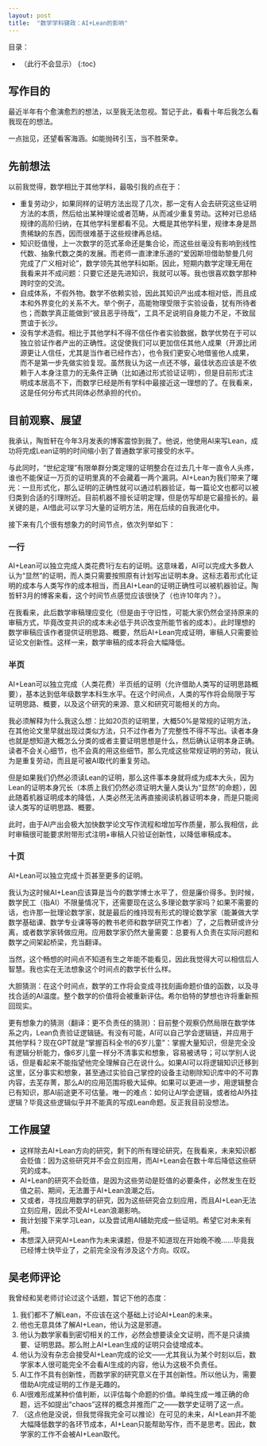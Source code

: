 ```yaml
---
layout: post
title:  "数学学科键政：AI+Lean的影响"
---
```


目录：

- （此行不会显示）
{:toc}

## 写作目的

最近半年有个愈演愈烈的想法，以至我无法忽视。暂记于此，看看十年后我怎么看我现在的想法。

一点拙见，还望看客海涵。如能抛砖引玉，当不胜荣幸。

## 先前想法

以前我觉得，数学相比于其他学科，最吸引我的点在于：

- 重复劳动少，如果同样的证明方法出现了几次，那一定有人会去研究这些证明方法的本质，然后给出某种理论或者范畴，从而减少重复劳动。这种对已总结规律的高阶归纳，在其他学科里都看不见。大概是其他学科里，规律本身是昂贵稀缺的东西，因而很难基于这些规律再总结。
- 知识贬值慢，上一次数学的范式革命还是集合论，而这些丝毫没有影响到线性代数、抽象代数之类的发展。而老师一直津津乐道的“爱因斯坦借助黎曼几何完成了广义相对论”，数学领先其他学科如斯。因此，短期内数学定理无用在我看来并不成问题：只要它还是先进知识，我就可以等。我也很喜欢数学那种跨时空的交流。
- 自成体系，不假外物。数学不依赖实验，因此其知识产出成本相对低，而且成本和外界变化的关系不大。举个例子，高能物理受限于实验设备，犹有所待者也；而数学真正能做到“彼且恶乎待哉”，工具不足说明自身能力不足，不致屈贾谊于长沙。
- 没有学术造假。相比于其他学科不得不信任作者实验数据，数学优势在于可以独立验证作者产出的正确性。这促使我们可以更加信任其他人成果（开源比闭源更让人信任，尤其是当作者已经作古），也令我们更安心地借鉴他人成果，而不是第一步先做实验复现。虽然我认为这一点还不够，最佳状态应该是不依赖于人本身注意力的无条件正确（比如通过形式验证证明），但是目前形式注明成本居高不下，而数学已经是所有学科中最接近这一理想的了。在我看来，这是任何分布式共同体必然承担的代价。


## 目前观察、展望

我承认，陶哲轩在今年3月发表的博客震惊到我了。他说，他使用AI来写Lean，成功将完成Lean证明的时间缩小到了普通数学家可接受的水平。

与此同时，“世纪定理”有限单群分类定理的证明整合在过去几十年一直令人头疼，谁也不能保证一万页的证明里真的不会藏着一两个漏洞。AI+Lean为我们带来了曙光：一旦形式化，那么证明的正确性就可以通过机器验证，每一篇论文也都可以被归类到合适的引理附近。目前机器不擅长证明定理，但是仿写却是它最擅长的。最关键的是，AI借此可以学习大量的证明方法，用在后续的自我进化中。

接下来有几个很有想象力的时间节点，依次列举如下：

### 一行

AI+Lean可以独立完成人类花费1行左右的证明。这意味着，AI可以完成大多数人认为“显然”的证明，而人类只需要按照原有计划写出证明本身。这标志着形式化证明的成本与人类写作的成本相当，而且AI+Lean的证明正确性可以被机器验证。陶哲轩3月的博客来看，这个时间节点感觉应该很快了（也许10年内？）。

在我看来，此后数学审稿理应变化（但是由于守旧性，可能大家仍然会坚持原来的审稿方式，毕竟改变共识的成本未必低于共识改变所能节省的成本）。此时理想的数学审稿应该作者提供证明思路、概要，然后AI+Lean完成证明，审稿人只需要验证论文创新性。这样一来，数学审稿的成本将会大幅降低。

### 半页

AI+Lean可以独立完成（人类花费）半页纸的证明（允许借助人类写的证明思路概要），基本达到低年级数学本科生水平。在这个时间点，人类的写作将会局限于写证明思路、概要，以及这个研究的来源、意义和研究可能相关的方向。

我必须解释为什么我这么想：比如20页的证明里，大概50%是常规的证明方法，在其他论文里早就出现过类似方法，只不过作者为了完整性不得不写出。读者本身也就是想知道大概怎么分类的或者主要证明思想是什么，然后确认证明本身正确。读者不会关心细节，也不会真的用这些细节。那么完成这些常规证明的劳动，我认为是重复劳动，而且是可被AI取代的重复劳动。

但是如果我们仍然必须读Lean的证明，那么这件事本身就将成为成本大头，因为Lean的证明本身冗长（本质上我们仍然必须证明大量人类认为“显然”的命题），因此随着机器证明成本的降低，人类必然无法再直接阅读机器证明本身，而是只能阅读人类写的证明思路、概要。

此时，由于AI产出会极大加快数学论文写作流程和增加写作质量，那么我相信，此时审稿很可能要求附带形式注明+审稿人只验证创新性，以降低审稿成本。

### 十页
AI+Lean可以独立完成十页甚至更多的证明。

我认为这时候AI+Lean应该算是当今的数学博士水平了，但是廉价得多。到时候，数学民工（指AI）不限量情况下，还需要现在这么多理论数学家吗？如果不需要的话，也许那一批理论数学家，就是最后的维持现有形式的理论数学家（能兼做大学数学基础课、数学专业课等等的教书老师和数学研究工作者）了，之后教研或许分离，或者数学家转做应用。应用数学家仍然大量需要：总要有人负责在实际问题和数学之间架起桥梁，充当翻译。

当然，这个畅想的时间点不知道有生之年能不能看见，因此我觉得大可以相信后人智慧。我也实在无法想象这个时间点的数学长什么样。

大胆猜测：在这个时间点，数学的工作将会变成寻找刻画命题价值的函数，以及寻找合适的AI温度。整个数学的价值将会被重新评估。希尔伯特的梦想也许将重新照回现实。

更有想象力的猜测（翻译：更不负责任的猜测）：目前整个观察仍然局限在数学体系之内，Lean负责验证逻辑链。有没有可能，AI可以自己学会逻辑链，并应用于其他学科？现在GPT就是“掌握百科全书的6岁儿童”：掌握大量知识，但是完全没有逻辑分析能力，像6岁儿童一样分不清事实和想象，容易被诱导；可以学别人说话，但是看起来不能指望他完全理解自己在说什么。如果AI可以将逻辑知识迁移到这里，区分事实和想象，甚至通过实验自己掌控的设备主动剔除知识库中的不可靠内容，去芜存菁，那么AI的应用范围将极大延伸。如果可以更进一步，用逻辑整合已有知识，那AI前途更不可估量。唯一的难点：如何让AI学会逻辑，或者给AI外挂逻辑？毕竟这些逻辑似乎并不能真的写成Lean命题。反正我目前没想法。

## 工作展望

- 这样除去AI+Lean方向的研究，剩下的所有理论研究，在我看来，未来知识都会贬值：因为这些研究并不会立刻应用，而AI+Lean会在数十年后降低这些研究的成本。
- AI+Lean的研究不会贬值，是因为这些劳动是贬值的必要条件，必然发生在贬值之前、期间，无法置于AI+Lean浪潮之后。
- 又或者，寻找应用数学的研究，因为这些研究会立刻应用，而且AI+Lean无法立刻应用，因此不受AI+Lean浪潮影响。
- 我计划接下来学习Lean，以及尝试用AI辅助完成一些证明。希望它对未来有用。
- 本想深入研究AI+Lean作为未来课题，但是不知道现在开始晚不晚……毕竟我已经博士快毕业了，之前完全没有涉及这个方向。叹叹。

## 吴老师评论

我曾经和吴老师讨论过这个话题，暂记下他的态度：

1. 我们都不了解Lean，不应该在这个基础上讨论AI+Lean的未来。
2. 他也无意具体了解AI+Lean，他认为这是邪道。
3. 他认为数学家看到密切相关的工作，必然会想要读全文证明，而不是只读摘要、证明思路。那么附上AI+Lean生成的证明只会徒增成本。
4. 他认为没有杂志会接受AI+Lean完成的论文——尤其我认为某个时刻以后，数学家本人很可能完全不会看AI生成的内容，他认为这极不负责任。
5. AI工作不具有创新性，而数学家的研究意义在于其创新性。所以他认为，需要借助AI完成证明的工作是无趣的。
6. AI很难形成某种价值判断，以评估每个命题的价值。单纯生成一堆正确的命题，远不如提出“chaos”这样的概念并推而广之——数学史证明了这一点。
7. （这点他是没说，但我觉得我完全可以推论）在可见的未来，AI+Lean并不能大幅降低数学的各环节成本，AI+Lean只能帮助写作，而不是思考。因此，数学家的工作不会被AI+Lean取代。